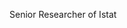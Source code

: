 Senior Researcher of Istat


<!---
RRRoby/RRRoby is a ✨ special ✨ repository because its `README.md` (this file) appears on your GitHub profile.
You can click the Preview link to take a look at your changes.
--->
